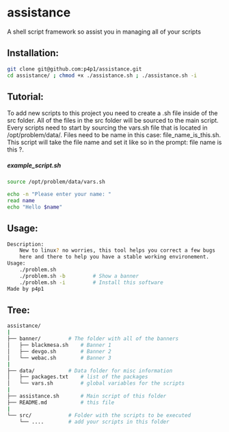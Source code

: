 # assistance
A shell script framework so assist you in managing all of your scripts

## Installation:
``` bash
git clone git@github.com:p4p1/assistance.git
cd assistance/ ; chmod +x ./assistance.sh ; ./assistance.sh -i
```

## Tutorial:
To add new scripts to this project you need to create a .sh file inside of the
src folder. All of the files in the src folder will be sourced to the main
script. Every scripts need to start by sourcing the vars.sh file that is located
in /opt/problem/data/.
Files need to be name in this case: file_name_is_this.sh. This script will take
the file name and set it like so in the prompt: file name is this ?.

##### example_script.sh
``` bash
source /opt/problem/data/vars.sh

echo -n "Please enter your name: "
read name
echo "Hello $name"
```

## Usage:
``` bash
Description:
    New to linux? no worries, this tool helps you correct a few bugs
    here and there to help you have a stable working environement.
Usage:
    ./problem.sh
    ./problem.sh -b         # Show a banner
    ./problem.sh -i         # Install this software
Made by p4p1
```

## Tree:
``` bash
assistance/
|
├── banner/         # The folder with all of the banners
│   ├── blackmesa.sh    # Banner 1
│   ├── devgo.sh        # Banner 2
│   └── webac.sh        # Banner 3
|
├── data/           # Data folder for misc information
│   ├── packages.txt    # list of the packages
│   └── vars.sh         # global variables for the scripts
|
├── assistance.sh       # Main script of this folder
├── README.md           # this file
|
└── src/            # Folder with the scripts to be executed
    └── ....        # add your scripts in this folder
```


